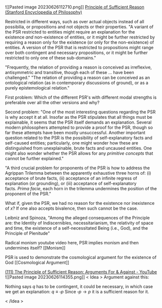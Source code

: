 ![[Pasted image 20230626112710.png]]
[Principle of Sufficient Reason (Stanford Encyclopedia of Philosophy)](https://plato.stanford.edu/entries/sufficient-reason/)

Restricted in different ways, such as over actual objects instead of all possibilia, or propositions and not objects or their properties. "A variant of the PSR restricted to entities might require an explanation for the existence _and_ non-existence of entities, or it might be further restricted by requiring a reason only for the existence (or only for the non-existence) of entities. A version of the PSR that is restricted to propositions might range over both contingent and necessary propositions, or it might be further restricted to only one of these sub-domains."

"Frequently, the relation of providing a reason is conceived as irreflexive, antisymmetric and transitive, though each of these ... have been challenged."
"The relation of providing a reason can be conceived as an ontological relation (as in contemporary discussions of ground), or as a purely epistemological relation."

First problem: Which of the different PSR's with different modal strengths is preferable over all the other versions and why?

Second problem: "One of the most interesting questions regarding the PSR is why accept it at all. Insofar as the PSR stipulates that all things must be explainable, it seems that the PSR itself demands an explanation. Several modern philosophers attempted to provide a proof for the PSR, though so far these attempts have been mostly unsuccessful. Another important question related to the PSR is the possibility of self-explanatory facts and self-caused entities; particularly, one might wonder how these are distinguished from unexplainable, brute facts and uncaused entities. One might also wonder whether the PSR allows for any _primitive concepts_ that cannot be further explained."

"A third crucial problem for proponents of the PSR is how to address the Agrippan Trilemma between the apparently exhaustive three horns of: (i) acceptance of brute facts, (ii) acceptance of an infinite regress of explanation (or grounding), or (iii) acceptance of self-explanatory facts. _Prima facie_, each horn in the trilemma undermines the position of the proponent of the PSR."

What if, given the PSR, we had no reason for the existence nor inexistence of $x$? If one also accepts bivalence, then such cannot be the case. 

Leibniz and Spinoza, "Among the alleged consequences of the Principle are: the Identity of Indiscernibles, necessitarianism, the relativity of space and time, the existence of a self-necessitated Being (i.e., God), and the Principle of Plenitude"



Radical monism  youtube video here, PSR implies monism and then undermines itself?
[[Monism]]

PSR is used to demonstrate the cosmological argument for the existence of God [[Cosmological Argument]]


[(111) The Principle of Sufficient Reason: Arguments For & Against - YouTube](https://www.youtube.com/watch?v=UUkHMd0gCr4)
![[Pasted image 20230626114355.png]]
< Idea >
Argument against this:

Nothing says $q$ has to be contingent, it could be necessary, in which case we get an explanation:
$q\equiv \square p$
Since $\square p \rightarrow p$ it is a sufficient reason for it. 

< /Idea >



